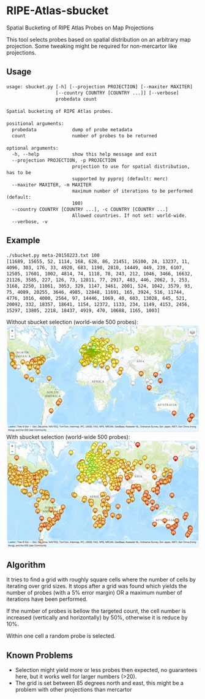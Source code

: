 # RIPE-Atlas-sbucket
Spatial Bucketing of RIPE Atlas Probes on Map Projections

This tool selects probes based on spatial distribution on an arbitrary map projection. Some tweaking might be required for non-mercartor like projections.

## Usage
```
usage: sbucket.py [-h] [--projection PROJECTION] [--maxiter MAXITER]
                  [--country COUNTRY [COUNTRY ...]] [--verbose]
                  probedata count

Spatial bucketing of RIPE Atlas probes.

positional arguments:
  probedata             dump of probe metadata
  count                 number of probes to be returned

optional arguments:
  -h, --help            show this help message and exit
  --projection PROJECTION, -p PROJECTION
                        projection to use for spatial distribution, has to be
                        supported by pyproj (default: merc)
  --maxiter MAXITER, -m MAXITER
                        maximum number of iterations to be performed (default:
                        100)
  --country COUNTRY [COUNTRY ...], -c COUNTRY [COUNTRY ...]
                        Allowed countries. If not set: world-wide.
  --verbose, -v

```

## Example
```
./sbucket.py meta-20150223.txt 100
[11689, 15655, 52, 1114, 168, 628, 86, 21451, 16100, 24, 13237, 11, 4096, 303, 176, 33, 4920, 683, 1190, 2810, 14449, 449, 239, 6107, 12505, 17601, 1002, 4814, 74, 1118, 78, 243, 212, 1046, 3466, 16632, 21126, 3585, 227, 126, 73, 12811, 77, 2917, 483, 446, 2062, 3, 253, 3168, 2250, 11061, 3053, 329, 1147, 3461, 2001, 524, 1042, 3579, 93, 75, 4089, 20255, 3646, 4985, 12848, 11691, 165, 3924, 516, 11744, 4776, 1016, 4000, 2564, 97, 14446, 1069, 40, 603, 13028, 645, 521, 20092, 332, 18357, 18641, 1154, 12372, 1133, 234, 1149, 4153, 2456, 15297, 13805, 2218, 18437, 4919, 470, 10688, 1165, 1003]
```

Without sbucket selection (world-wide 500 probes): 
![alt text](https://github.com/cod3monk/RIPE-Atlas-sbucket/raw/master/without-sbucket.png "Map without sbucket.")
With sbucket selection (world-wide 500 probes): 
![alt text](https://github.com/cod3monk/RIPE-Atlas-sbucket/raw/master/with-sbucket.png "Map with sbucket.")

## Algorithm
It tries to find a grid with roughly square cells where the number of cells by iterating over grid sizes. It stops after a grid was found which yields the number of probes (with a 5% error margin) OR a maximum number of iterations have been performed.

If the number of probes is bellow the targeted count, the cell number is increased (vertically and horizontally) by 50%, otherwise it is reduce by 10%.

Within one cell a random probe is selected.

## Known Problems
 * Selection might yield more or less probes then expected, no guarantees here, but it works well for larger numbers (>20).
 * The grid is set between 85 degrees north and east, this might be a problem with other projections than mercartor
 